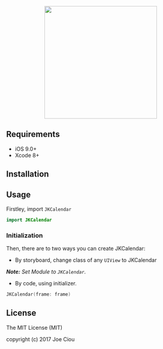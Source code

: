 <p align="center"><img src="https://cdn.rawgit.com/ex780306/JKCalendar/afdd9047/Resources/JKCalendar.png" width="300">

## Requirements
- iOS 9.0+
- Xcode 8+

## Installation

## Usage

Firstley, import `JKCalendar`
```swift
import JKCalendar
```

### Initialization
Then, there are to two ways you can create JKCalendar:
- By storyboard, change class of any `UIView` to JKCalendar

_**Note:** Set Module to `JKCalendar`._

- By code, using initializer.
```swift
JKCalendar(frame: frame)
```

## License
The MIT License (MIT)

copyright (c) 2017 Joe Ciou


